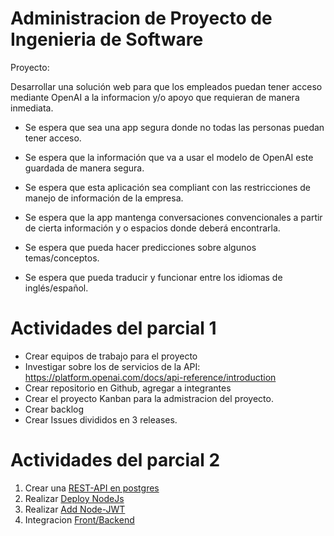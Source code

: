 # Administracion de Proyecto de Ingenieria de Software
Proyecto:

Desarrollar una solución web para que los empleados puedan tener acceso mediante OpenAI a la informacion y/o apoyo que requieran de manera inmediata.

- Se espera que sea una app segura donde no todas las personas puedan tener acceso.
- Se espera que la información que va a usar el modelo de OpenAI este guardada de manera segura.
- Se espera que esta aplicación sea compliant con las restricciones de manejo de información de la empresa.

- Se espera que la app mantenga conversaciones convencionales a partir de cierta información y o espacios donde deberá encontrarla.
- Se espera que pueda hacer predicciones sobre algunos temas/conceptos.
- Se espera que pueda traducir y funcionar entre los idiomas de inglés/español.

# Actividades del parcial 1
- Crear equipos de trabajo para el proyecto
- Investigar sobre los de servicios de la API: https://platform.openai.com/docs/api-reference/introduction
- Crear repositorio en Github, agregar a integrantes
- Crear el proyecto Kanban para la admistracion del proyecto.
- Crear backlog
- Crear Issues divididos en 3 releases.

# Actividades del parcial 2
1. Crear una [REST-API en postgres](https://docs.google.com/presentation/d/1a5cRhFod-mP-EtBFS3-NkLSCHgdbe8BhnvQ-TUUucA8/edit?usp=sharing)
2. Realizar [Deploy NodeJs](https://docs.google.com/presentation/d/1JZwXtZyVSp3fYoRfMo0iTvDuAUTdLatG/edit?usp=sharing&ouid=103318994033956699072&rtpof=true&sd=true)
3. Realizar [Add Node-JWT](https://docs.google.com/presentation/d/1lynN7LSyfyZ6GIUCX1sSUrHtp56s0u0N/edit?usp=sharing&ouid=103318994033956699072&rtpof=true&sd=true)
4. Integracion [Front/Backend](https://docs.google.com/presentation/d/15SM8SgpQzxChmN_dKD74eMM06o1i84W_a1vaOJqJCGg/edit?usp=sharing)



